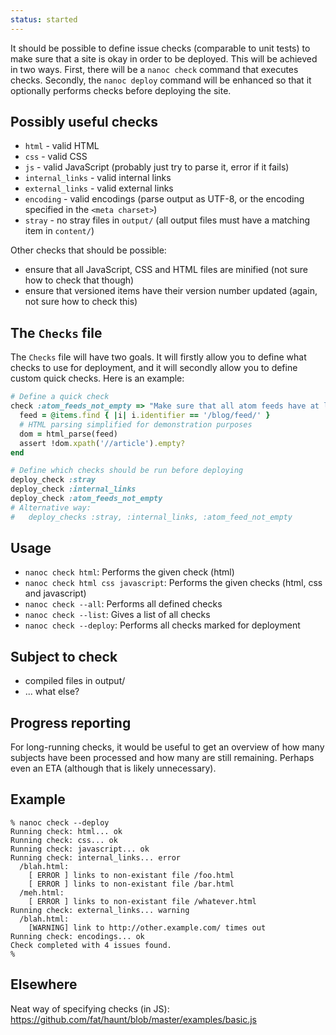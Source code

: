```yaml
--- 
status: started
--- 
```


It should be possible to define issue checks (comparable to unit tests) to make sure that a site is okay in order to be deployed. This will be achieved in two ways. First, there will be a `nanoc check` command that executes checks. Secondly, the `nanoc deploy` command will be enhanced so that it optionally performs checks before deploying the site.

Possibly useful checks
----------------------

* `html` - valid HTML
* `css` - valid CSS
* `js` - valid JavaScript (probably just try to parse it, error if it fails)
* `internal_links` - valid internal links
* `external_links` - valid external links
* `encoding` - valid encodings (parse output as UTF-8, or the encoding specified in the `<meta charset>`)
* `stray` - no stray files in `output/` (all output files must have a matching item in `content/`)

Other checks that should be possible:

* ensure that all JavaScript, CSS and HTML files are minified (not sure how to check that though)
* ensure that versioned items have their version number updated (again, not sure how to check this)

The `Checks` file
-----------------

The `Checks` file will have two goals. It will firstly allow you to define what checks to use for deployment, and it will secondly allow you to define custom quick checks. Here is an example:

```ruby
# Define a quick check
check :atom_feeds_not_empty => "Make sure that all atom feeds have at least one article" do
  feed = @items.find { |i| i.identifier == '/blog/feed/' }
  # HTML parsing simplified for demonstration purposes
  dom = html_parse(feed)
  assert !dom.xpath('//article').empty?
end

# Define which checks should be run before deploying
deploy_check :stray
deploy_check :internal_links
deploy_check :atom_feeds_not_empty
# Alternative way:
#   deploy_checks :stray, :internal_links, :atom_feed_not_empty
```

Usage
-----

* `nanoc check html`: Performs the given check (html)
* `nanoc check html css javascript`: Performs the given checks (html, css and javascript)
* `nanoc check --all`: Performs all defined checks
* `nanoc check --list`: Gives a list of all checks
* `nanoc check --deploy`: Performs all checks marked for deployment

Subject to check
----------------

* compiled files in output/
* ... what else?

Progress reporting
------------------

For long-running checks, it would be useful to get an overview of how many subjects have been processed and how many are still remaining. Perhaps even an ETA (although that is likely unnecessary).

Example
-------

```
% nanoc check --deploy
Running check: html... ok
Running check: css... ok
Running check: javascript... ok
Running check: internal_links... error
  /blah.html:
    [ ERROR ] links to non-existant file /foo.html
    [ ERROR ] links to non-existant file /bar.html
  /meh.html:
    [ ERROR ] links to non-existant file /whatever.html
Running check: external_links... warning
  /blah.html:
    [WARNING] link to http://other.example.com/ times out
Running check: encodings... ok
Check completed with 4 issues found.
%
```

Elsewhere
---------

Neat way of specifying checks (in JS): https://github.com/fat/haunt/blob/master/examples/basic.js
